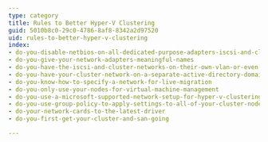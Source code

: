 ```yaml
---
type: category
title: Rules to Better Hyper-V Clustering
guid: 5010b8c0-29c0-4786-8af8-8342a2d97520
uid: rules-to-better-hyper-v-clustering
index:
- do-you-disable-netbios-on-all-dedicated-purpose-adapters-iscsi-and-cluster-communications
- do-you-give-your-network-adapters-meaningful-names
- do-you-have-the-iscsi-and-cluster-networks-on-their-own-vlan-or-even-better-their-own-switch
- do-you-have-your-cluster-network-on-a-separate-active-directory-domain
- do-you-know-how-to-specify-a-network-for-live-migration
- do-you-only-use-your-nodes-for-virtual-machine-management
- do-you-use-a-microsoft-supported-network-setup-for-hyper-v-clustering
- do-you-use-group-policy-to-apply-settings-to-all-of-your-cluster-nodes
- do-your-network-cards-to-the-latest-driver
- do-you-first-get-your-cluster-and-san-going

---
```

 

